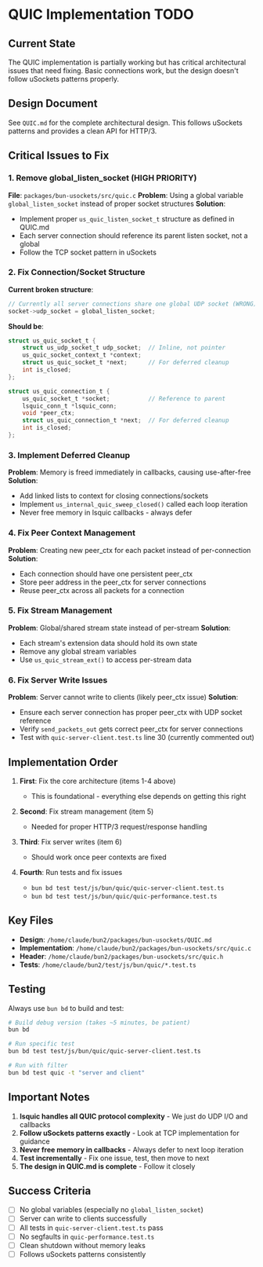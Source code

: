 # QUIC Implementation TODO

## Current State
The QUIC implementation is partially working but has critical architectural issues that need fixing. Basic connections work, but the design doesn't follow uSockets patterns properly.

## Design Document
See `QUIC.md` for the complete architectural design. This follows uSockets patterns and provides a clean API for HTTP/3.

## Critical Issues to Fix

### 1. Remove global_listen_socket (HIGH PRIORITY)
**File**: `packages/bun-usockets/src/quic.c`
**Problem**: Using a global variable `global_listen_socket` instead of proper socket structures
**Solution**: 
- Implement proper `us_quic_listen_socket_t` structure as defined in QUIC.md
- Each server connection should reference its parent listen socket, not a global
- Follow the TCP socket pattern in uSockets

### 2. Fix Connection/Socket Structure
**Current broken structure**:
```c
// Currently all server connections share one global UDP socket (WRONG)
socket->udp_socket = global_listen_socket;
```

**Should be**:
```c
struct us_quic_socket_t {
    struct us_udp_socket_t udp_socket;  // Inline, not pointer
    us_quic_socket_context_t *context;
    struct us_quic_socket_t *next;      // For deferred cleanup
    int is_closed;
};

struct us_quic_connection_t {
    us_quic_socket_t *socket;           // Reference to parent
    lsquic_conn_t *lsquic_conn;
    void *peer_ctx;
    struct us_quic_connection_t *next;  // For deferred cleanup
    int is_closed;
};
```

### 3. Implement Deferred Cleanup
**Problem**: Memory is freed immediately in callbacks, causing use-after-free
**Solution**:
- Add linked lists to context for closing connections/sockets
- Implement `us_internal_quic_sweep_closed()` called each loop iteration
- Never free memory in lsquic callbacks - always defer

### 4. Fix Peer Context Management
**Problem**: Creating new peer_ctx for each packet instead of per-connection
**Solution**:
- Each connection should have one persistent peer_ctx
- Store peer address in the peer_ctx for server connections
- Reuse peer_ctx across all packets for a connection

### 5. Fix Stream Management
**Problem**: Global/shared stream state instead of per-stream
**Solution**:
- Each stream's extension data should hold its own state
- Remove any global stream variables
- Use `us_quic_stream_ext()` to access per-stream data

### 6. Fix Server Write Issues
**Problem**: Server cannot write to clients (likely peer_ctx issue)
**Solution**:
- Ensure each server connection has proper peer_ctx with UDP socket reference
- Verify `send_packets_out` gets correct peer_ctx for server connections
- Test with `quic-server-client.test.ts` line 30 (currently commented out)

## Implementation Order

1. **First**: Fix the core architecture (items 1-4 above)
   - This is foundational - everything else depends on getting this right
   
2. **Second**: Fix stream management (item 5)
   - Needed for proper HTTP/3 request/response handling
   
3. **Third**: Fix server writes (item 6)
   - Should work once peer contexts are fixed
   
4. **Fourth**: Run tests and fix issues
   - `bun bd test test/js/bun/quic/quic-server-client.test.ts`
   - `bun bd test test/js/bun/quic/quic-performance.test.ts`

## Key Files

- **Design**: `/home/claude/bun2/packages/bun-usockets/QUIC.md`
- **Implementation**: `/home/claude/bun2/packages/bun-usockets/src/quic.c`
- **Header**: `/home/claude/bun2/packages/bun-usockets/src/quic.h`
- **Tests**: `/home/claude/bun2/test/js/bun/quic/*.test.ts`

## Testing

Always use `bun bd` to build and test:
```bash
# Build debug version (takes ~5 minutes, be patient)
bun bd

# Run specific test
bun bd test test/js/bun/quic/quic-server-client.test.ts

# Run with filter
bun bd test quic -t "server and client"
```

## Important Notes

1. **lsquic handles all QUIC protocol complexity** - We just do UDP I/O and callbacks
2. **Follow uSockets patterns exactly** - Look at TCP implementation for guidance
3. **Never free memory in callbacks** - Always defer to next loop iteration
4. **Test incrementally** - Fix one issue, test, then move to next
5. **The design in QUIC.md is complete** - Follow it closely

## Success Criteria

- [ ] No global variables (especially no `global_listen_socket`)
- [ ] Server can write to clients successfully
- [ ] All tests in `quic-server-client.test.ts` pass
- [ ] No segfaults in `quic-performance.test.ts`
- [ ] Clean shutdown without memory leaks
- [ ] Follows uSockets patterns consistently